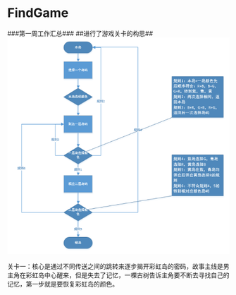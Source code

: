 # FindGame
###第一周工作汇总###
##进行了游戏关卡的构思##
<img src="https://github.com/FirstXYZ/FindGame/blob/master/%E5%85%B3%E5%8D%A1-%E5%BD%A9%E8%99%B9%E5%B2%9B.PNG"/>
<p>关卡一：核心是通过不同传送之间的跳转来逐步揭开彩虹岛的密码，故事主线是男主角在彩虹岛中心醒来，但是失去了记忆，一棵古树告诉主角要不断去寻找自己的记忆，第一步就是要恢复彩虹岛的颜色。</p>
